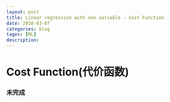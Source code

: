```yaml
---
layout: post
title: Linear regression with one variable - Cost Function
date: 2018-03-07
categories: blog
tages: [ML]
description: 
---
```


# Cost Function(代价函数)

### 未完成